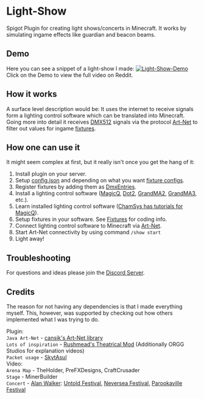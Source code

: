 # Light-Show
Spigot Plugin for creating light shows/concerts in Minecraft. It works by simulating ingame effects like guardian and beacon beams.

## Demo
Here you can see a snippet of a light-show I made:
[![Light-Show-Demo](https://raw.githubusercontent.com/Exenco/Light-Show/1.18/Demo.gif)](https://www.reddit.com/r/admincraft/comments/rgiwvv/ive_created_a_plugin_which_allows_you_to_make/)
Click on the Demo to view the full video on Reddit.

## How it works
A surface level description would be: It uses the internet to receive signals form a lighting control software which can be translated into Minecraft. Going more into detail it receives [DMX512](https://wikipedia.org/wiki/DMX512) signals via the protocol [Art-Net](https://wikipedia.org/wiki/Art-Net) to filter out values for ingame [fixtures](https://github.com/Exenco/Light-Show/wiki/Fixtures).

## How one can use it
It might seem complex at first, but it really isn't once you get the hang of it:
1. Install plugin on your server.
2. Setup [config.json](https://github.com/Exenco/Light-Show/wiki/Plugin#config) and depending on what you want [fixture configs](https://github.com/Exenco/Light-Show/wiki/Fixtures).
3. Register fixtures by adding them as [DmxEntries](https://github.com/Exenco/Light-Show/wiki/Plugin#dmxentries).
4. Install a lighting control software ([MagicQ](https://chamsyslighting.com/products/magicq), [Dot2](https://www.malighting.com/downloads/products/dot2/), [GrandMA2](https://www.malighting.com/downloads/products/grandma2/), [GrandMA3](https://www.malighting.com/grandma3/), etc.).
5. Learn installed lighting control software ([ChamSys has tutorials for MagicQ](https://www.youtube.com/watch?v=h1UGn-naAzk)).
6. Setup fixtures in your software. See [Fixtures](https://github.com/Exenco/Light-Show/wiki/Fixtures) for coding info.
6. Connect lighting control software to Minecraft via [Art-Net](https://github.com/Exenco/Light-Show/wiki/Art-Net). 
7. Start Art-Net connectivity by using command `/show start`
8. Light away!

## Troubleshooting
For questions and ideas please join the [Discord Server](https://discord.gg/cDzyUUuwaH).

## Credits
The reason for not having any dependencies is that I made everything myself. This, however, was supported by checking out how others implemented what I was trying to do.

Plugin:\
`Java Art-Net` - [cansik's Art-Net library](https://github.com/cansik/artnet4j) \
`Lots of inspiration` - [Rushmead's Theatrical Mod](https://github.com/theatricalmod/theatrical-forge) (Additionally ORGG Studios for explanation videos)\
`Packet usage` - [SkytAsul](https://github.com/SkytAsul/) \
Video:\
`Arena Map` - TheHolder, PreFXDesigns, CraftCrusader\
`Stage` - MinerBuilder\
`Concert` - [Alan Walker](https://www.youtube.com/channel/UCJrOtniJ0-NWz37R30urifQ): [Untold Festival](https://www.youtube.com/watch?v=dYsTiW8skv0), [Neversea Festival](https://www.youtube.com/watch?v=AVVWVcIA1mw), [Parookaville Festival](https://www.youtube.com/watch?v=sANlCvgOZF0)